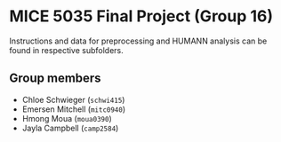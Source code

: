 # MICE 5035 Final Project (Group 16)

Instructions and data for preprocessing and HUMANN analysis can be found in respective subfolders.

## Group members

+ Chloe Schwieger (`schwi415`)
+ Emersen Mitchell (`mitc0940`)
+ Hmong Moua (`moua0390`)
+ Jayla Campbell (`camp2584`)

